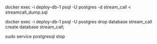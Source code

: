 docker exec -i deploy-db-1 psql -U postgres -d stream_call < streamcall_dump.sql

docker exec -i deploy-db-1 psql -U postgres
drop database stream_call
create database stream_call;

sudo service postgresql stop

